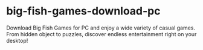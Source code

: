 # big-fish-games-download-pc
Download Big Fish Games for PC and enjoy a wide variety of casual games. From hidden object to puzzles, discover endless entertainment right on your desktop!
